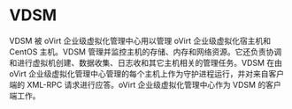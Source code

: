 # VDSM

VDSM 被 oVirt 企业级虚拟化管理中心用以管理 oVirt 企业级虚拟化宿主机和 CentOS 主机。VDSM
管理并监控主机的存储、内存和网络资源。它还负责协调和进行虚拟机创建、数据收集、日志收和其它主机相关的管理任务。VDSM
在由 oVirt 企业级虚拟化管理中心管理的每个主机上作为守护进程运行，并对来自客户端的
XML-RPC 请求进行应答。oVirt 企业级虚拟化管理中心作为 VDSM 的客户端工作。

